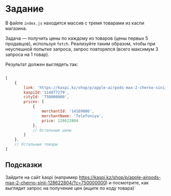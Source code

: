 # Задание
В файле `index.js` находится массив с тремя товарами из каспи магазина.

Задача — получить цены по каждому из товаров (цены первых 5 продавцов), используя `fetch`. Реализуйте таким образом, чтобы при неуспешной попытке запроса, запрос повторялся (всего максимум 3 запроса на 1 товар).

Результат должен выглядеть так:

``` js

[
    {
        link: 'https://kaspi.kz/shop/p/apple-airpods-max-2-cherno-sinii-128622804/?c=750000000',
        kaspiId:'114877279',
        cityId: '750000000',
        prices: [
            {
                merchantId: '14169006',
                merchantName: 'Telefoniya',
                price: 128622804
            },
            // Остальные цены
        ]
    },
    // Остальные товары
]
```

## Подсказки

Зайдите на сайт kaspi (например https://kaspi.kz/shop/p/apple-airpods-max-2-cherno-sinii-128622804/?c=750000000) и посмотрите, как выглядит запрос на получение цен (ищите по коду товара)`

